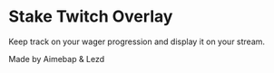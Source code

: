 # Stake Twitch Overlay

Keep track on your wager progression and display it on your stream.

Made by Aimebap & Lezd
